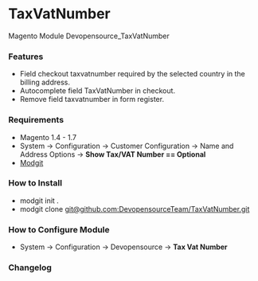 TaxVatNumber
============

Magento Module Devopensource_TaxVatNumber


### Features

* Field checkout taxvatnumber required by the selected country in the billing address.
* Autocomplete field TaxVatNumber in checkout.
* Remove field taxvatnumber in form register.

### Requirements

* Magento 1.4 - 1.7
* System -> Configuration -> Customer Configuration -> Name and Address Options -> **Show Tax/VAT Number == Optional**
* [Modgit](https://github.com/jreinke/modgit "Install modgit")


### How to Install

* modgit init .
* modgit clone [git@github.com:DevopensourceTeam/TaxVatNumber.git](git@github.com:DevopensourceTeam/TaxVatNumber.git)


### How to Configure Module

* System -> Configuration -> Devopensource ->
**Tax Vat Number**

### Changelog



